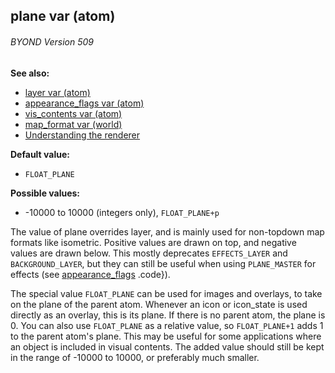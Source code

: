 ## plane var (atom) 
###### BYOND Version 509
**See also:**
+   [layer var (atom)](/ref/atom/var/layer.md) 
+   [appearance_flags var (atom)](/ref/atom/var/appearance_flags.md) 
+   [vis_contents var (atom)](/ref/atom/var/vis_contents.md) 
+   [map_format var (world)](/ref/world/var/map_format.md) 
+   [Understanding the renderer](/ref/%7Bnotes%7D/renderer.md) 
<!-- -->
**Default value:**
+   `FLOAT_PLANE`
<!-- -->
**Possible values:**
+   -10000 to 10000 (integers only), `FLOAT_PLANE+p`


The value of plane overrides layer, and is mainly used for
non-topdown map formats like isometric. Positive values are drawn on
top, and negative values are drawn below. This mostly deprecates
`EFFECTS_LAYER` and `BACKGROUND_LAYER`, but they can still be useful
when using `PLANE_MASTER` for effects (see
[appearance_flags](/ref/atom/var/appearance_flags.md) .code}). 

The
special value `FLOAT_PLANE` can be used for images and overlays, to take
on the plane of the parent atom. Whenever an icon or icon_state is used
directly as an overlay, this is its plane. If there is no parent atom,
the plane is 0.
You can also use `FLOAT_PLANE` as a relative value, so `FLOAT_PLANE+1`
adds 1 to the parent atom\'s plane. This may be useful for some
applications where an object is included in visual contents. The added
value should still be kept in the range of -10000 to 10000, or
preferably much smaller.